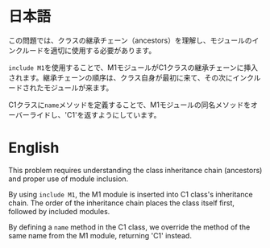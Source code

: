 # 日本語

この問題では、クラスの継承チェーン（ancestors）を理解し、モジュールのインクルードを適切に使用する必要があります。

`include M1`を使用することで、M1モジュールがC1クラスの継承チェーンに挿入されます。継承チェーンの順序は、クラス自身が最初に来て、その次にインクルードされたモジュールが来ます。

C1クラスに`name`メソッドを定義することで、M1モジュールの同名メソッドをオーバーライドし、'C1'を返すようにしています。

# English

This problem requires understanding the class inheritance chain (ancestors) and proper use of module inclusion.

By using `include M1`, the M1 module is inserted into C1 class's inheritance chain. The order of the inheritance chain places the class itself first, followed by included modules.

By defining a `name` method in the C1 class, we override the method of the same name from the M1 module, returning 'C1' instead.